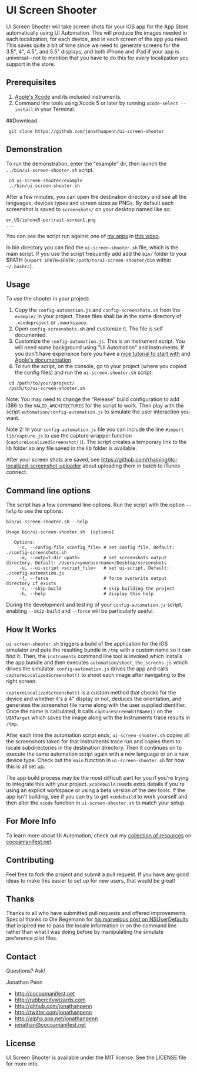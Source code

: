 UI Screen Shooter
=================

UI Screen Shooter will take screen shots for your iOS app for the App Store automatically using UI Automation. This will produce the images needed in each localization, for each device, and in each screen of the app you need. This saves quite a bit of time since we need to generate screens for the 3.5", 4", 4.5", and 5.5" displays, and both iPhone and iPad if your app is universal--not to mention that you have to do this for *every* localization you support in the store.

## Prerequisites

1. [Apple's Xcode](https://developer.apple.com/xcode/") and its included instruments. 
2. Command line tools using Xcode 5 or later by running `xcode-select --install` in your Terminal.

##Download
```
 git clone https://github.com/jonathanpenn/ui-screen-shooter
````


## Demonstration


To run the demonstration, enter the "example" dir, then launch the `../bin/ui-screen-shooter.sh` script.
``` 
 cd ui-screen-shooter/example
 ../bin/ui-screen-shooter.sh 
```
After a few minutes, you can open the destination directory and see all the languages, devices types and screen sizes as PNGs. By default each screenshot is saved to `screenshots/` on your desktop named like so:

    en_US/iphone5-portrait-screen1.png
    ...

You can see the script run against one of [my apps](http://readmoreapp.com) in [this video][readmorevid].

  [readmorevid]: http://nl1551.s3.amazonaws.com/cocoamanifest.net/2012/readmore-screenshots.mov



In bin directory you can find the `ui-screen-shooter.sh` file, which is the main script.
If you use the script frequently add add the `bin/` folder to your $PATH (`export $PATH=$PATH:/path/to/ui-screen-shooter/bin` within `~/.bashrc`). 

## Usage

To use the shooter in your project:

  1. Copy the `config-automation.js` and `config-screenshots.sh` from the `example/` in your project. These files shall be in the same directory of  `.xcodeproject` or `.xworkspace`.
  2. Open `config-screenshots.sh` and customize it. The file is self documented.
  3. Customize the `config-automation.js`. This is an Instrument script. You will need some background using "UI Automation" and Instruments. If you don't have experience here you have a [nice tutorial to start with](http://blog.manbolo.com/2012/04/08/ios-automated-tests-with-uiautomation) and [Apple's documentation](https://developer.apple.com/library/ios/documentation/DeveloperTools/Conceptual/InstrumentsUserGuide/UsingtheAutomationInstrument/UsingtheAutomationInstrument.html)
  4. To run the script, on the console, go to your project (where you copied the config files) and run the `ui-screen-shooter.sh` script:
``` 
 cd /path/to/your/project/
 /path/to/ui-screen-shooter.sh 
``` 

Note: You may need to change the "Release" build configuration to add i386 to the `VALID_ARCHITECTURES` for the script to work. Then play with the script `automation/config-automation.js` to simulate the user interaction you want. 

Note 2: In your `config-automation.js` file you can include the line `#import lib/capture.js` to use the capture wrapper function (`captureLocalizedScreenshot()`). The script creates a temporary link to the lib folder so any file saved in the lib folder is available.

After your screen shots are saved, see https://github.com/rhaining/itc-localized-screenshot-uploader about uploading them in batch to iTunes connect.

## Command line options

The script has a few command line options. Run the script with the option `--help` to see the options:

```
bin/ui-screen-shooter.sh --help

Usage bin/ui-screen-shooter.sh  [options]

   Options:
     -c, --config-file <config_file> # set config file. Default: ./config-screenshots.sh
     -o, --output-dir <path>         # set screenshots output directory. Default: /Users/<yourusername>/Desktop/screenshots
     -u, --ui-script <script_file>   # set ui-script. Default: ./config-automation.js
     -f, --force                     # force overwrite output directory if exists
     -s, --skip-build                # skip building the project
     -h, --help                      # display this help

```
During the development and testing of your `config-automation.js` script, enabling `--skip-build` and `--force` will be particularly useful.

## How It Works

`ui-screen-shooter.sh` triggers a build of the application for the iOS simulator and puts the resulting bundle in `/tmp` with a custom name so it can find it.  Then, the `instruments` command line tool is invoked which installs the app bundle and then executes `automation/shoot_the_screens.js` which drives the simulator. `config-automation.js` drives the app and calls `captureLocalizedScreenshot()` to shoot each image after navigating to the right screen.

`captureLocalizedScreenshot()` is a custom method that checks for the device and whether it's a 4" display or not, deduces the orientation, and generates the screenshot file name along with the user supplied identifier. Once the name is calculated, it calls `captureScreenWithName()` on the `UIATarget` which saves the image along with the Instruments trace results in `/tmp`.

After each time the automation script ends, `ui-screen-shooter.sh` copies all the screenshots taken for that Instruments trace run and copies them to locale subdirectories in the destination directory. Then it continues on to execute the same automation script again with a new language or an a new device type. Check out the `main` function in `ui-screen-shooter.sh` for how this is all set up.

The app build process may be the most difficult part for you if you're trying to integrate this with your project. `xcodebuild` needs extra details if you're using an explicit workspace or using a beta version of the dev tools. If the app isn't building, see if you can try to get `xcodebuild` to work yourself and then alter the `xcode` function in `ui-screen-shooter.sh` to match your setup.

## For More Info

To learn more about UI Automation, check out my [collection of resources][automation] on [cocoamanifest.net](http://cocoamanifest.net).

  [automation]: http://cocoamanifest.net/features/#ui_automation

## Contributing

Feel free to fork the project and submit a pull request. If you have any good ideas to make this easier to set up for new users, that would be great!

## Thanks

Thanks to all who have submitted pull requests and offered improvements. Special thanks to Ole Begemann for [his marvelous post on NSUserDefaults][n] that inspired me to pass the locale information in on the command line rather than what I was doing before by manipulating the simulate preference plist files.

  [n]: http://oleb.net/blog/2014/02/nsuserdefaults-handling-default-values/

## Contact

Questions? Ask!

Jonathan Penn

- http://cocoamanifest.net
- http://rubbercitywizards.com
- http://github.com/jonathanpenn
- http://twitter.com/jonathanpenn
- http://alpha.app.net/jonathanpenn
- jonathan@cocoamanifest.net

## License

UI Screen Shooter is available under the MIT license. See the LICENSE file for more info.

